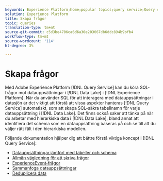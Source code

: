 ```yaml
---
keywords: Experience Platform;home;popular topics;query service;Query service;create queries;
solution: Experience Platform
title: Skapa frågor
topic: queries
translation-type: tm+mt
source-git-commit: c5d3be4706ca6d6a30e203067db6ddc894b9bfb4
workflow-type: tm+mt
source-wordcount: '114'
ht-degree: 3%

---
```



# Skapa frågor

Med Adobe Experience Platform [!DNL Query Service] kan du köra SQL-frågor mot datauppsättningar i [!DNL Data Lake] i [!DNL Experience Platform]. När du använder SQL för att interagera med datauppsättningar i datasjön är det viktigt att förstå att vissa aspekter hanteras [!DNL Query Service] automatiskt, som att skapa SQL-säkra tabellnamn för varje datauppsättning i [!DNL Data Lake]. Det finns också saker att tänka på när du arbetar med hierarkiska data i [!DNL Data Lake], bland annat att identifiera det schema som en datauppsättning baseras på och se till att du väljer rätt fält i den hierarkiska modellen.

Följande dokumentation hjälper dig att bättre förstå viktiga koncept i [!DNL Query Service]:

- [Datauppsättningar jämfört med tabeller och schema](./datasets-and-tables.md)
- [Allmän vägledning för att skriva frågor](./writing-queries.md)
- [ExperienceEvent-frågor](./experience-event-queries.md)
- [Sammanfoga datauppsättningar](./joining-datasets.md)
- [Deduplicera data](./deduplication.md)
